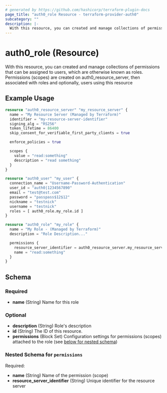 ```yaml
---
# generated by https://github.com/hashicorp/terraform-plugin-docs
page_title: "auth0_role Resource - terraform-provider-auth0"
subcategory: ""
description: |-
  With this resource, you can created and manage collections of permissions that can be assigned to users, which are otherwise known as roles. Permissions (scopes) are created on auth0resourceserver, then associated with roles and optionally, users using this resource
---
```


# auth0_role (Resource)

With this resource, you can created and manage collections of permissions that can be assigned to users, which are otherwise known as roles. Permissions (scopes) are created on auth0_resource_server, then associated with roles and optionally, users using this resource

## Example Usage

```terraform
resource "auth0_resource_server" "my_resource_server" {
  name = "My Resource Server (Managed by Terraform)"
  identifier = "my-resource-server-identifier"
  signing_alg = "RS256"
  token_lifetime = 86400
  skip_consent_for_verifiable_first_party_clients = true

  enforce_policies = true

  scopes {
    value = "read:something"
    description = "read something"
  }
}

resource "auth0_user" "my_user" {
  connection_name = "Username-Password-Authentication"
  user_id = "auth0|1234567890"
  email = "test@test.com"
  password = "passpass$12$12"
  nickname = "testnick"
  username = "testnick"
  roles = [ auth0_role.my_role.id ]
}

resource "auth0_role" "my_role" {
  name = "My Role - (Managed by Terraform)"
  description = "Role Description..."

  permissions {
    resource_server_identifier = auth0_resource_server.my_resource_server.identifier
    name = "read:something"
  }
}
```

<!-- schema generated by tfplugindocs -->
## Schema

### Required

- **name** (String) Name for this role

### Optional

- **description** (String) Role's description
- **id** (String) The ID of this resource.
- **permissions** (Block Set) Configuration settings for permissions (scopes) attached to the role (see [below for nested schema](#nestedblock--permissions))

<a id="nestedblock--permissions"></a>
### Nested Schema for `permissions`

Required:

- **name** (String) Name of the permission (scope)
- **resource_server_identifier** (String) Unique identifier for the resource server


